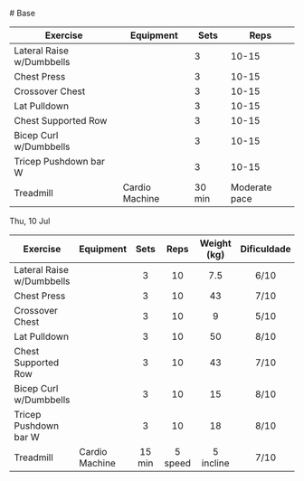 [](../Meals/Meal.md)[](../Meals/Meal.md)[](../Meals/Meal.md)[](../Meals/Meal.md)[](../Meals/Meal.md)[](../Meals/Meal.md)[](2%20-%20LOWER.md)[](2%20-%20LOWER.md)[](2%20-%20LOWER.md)[](2%20-%20LOWER.md)[](2%20-%20LOWER.md)[](2%20-%20LOWER.md)[](2%20-%20LOWER.md)[](2%20-%20LOWER.md)[](2%20-%20LOWER.md)[](2%20-%20LOWER.md)[](2%20-%20LOWER.md)[](2%20-%20LOWER.md)[](2%20-%20LOWER.md)[](2%20-%20LOWER.md)[](2%20-%20LOWER.md)[](2%20-%20LOWER.md)[](2%20-%20LOWER.md)[](2%20-%20LOWER.md)[](2%20-%20LOWER.md)[](2%20-%20LOWER.md)[](2%20-%20LOWER.md)[](2%20-%20LOWER.md)[](2%20-%20LOWER.md)[](2%20-%20LOWER.md)[](2%20-%20LOWER.md)[](2%20-%20LOWER.md)[](2%20-%20LOWER.md)[](2%20-%20LOWER.md)[](2%20-%20LOWER.md)[](2%20-%20LOWER.md)# Base

| Exercise                  | Equipment      | Sets   | Reps          |
| ------------------------- | -------------- | ------ | ------------- |
| Lateral Raise w/Dumbbells |                | 3      | 10-15         |
| Chest Press               |                | 3      | 10-15         |
| Crossover Chest           |                | 3      | 10-15         |
| Lat Pulldown              |                | 3      | 10-15         |
| Chest Supported Row       |                | 3      | 10-15         |
| Bicep Curl w/Dumbbells    |                | 3      | 10-15         |
| Tricep Pushdown bar W     |                | 3      | 10-15         |
| Treadmill                 | Cardio Machine | 30 min | Moderate pace |

Thu, 10 Jul

| Exercise                  | Equipment      |  Sets  |  Reps   | Weight (kg) | Dificuldade |
| ------------------------- | -------------- | :----: | :-----: | :---------: | :---------: |
| Lateral Raise w/Dumbbells |                |   3    |   10    |     7.5     |    6/10     |
| Chest Press               |                |   3    |   10    |     43      |    7/10     |
| Crossover Chest           |                |   3    |   10    |      9      |    5/10     |
| Lat Pulldown              |                |   3    |   10    |     50      |    8/10     |
| Chest Supported Row       |                |   3    |   10    |     43      |    7/10     |
| Bicep Curl w/Dumbbells    |                |   3    |   10    |     15      |    8/10     |
| Tricep Pushdown bar W     |                |   3    |   10    |     18      |    8/10     |
| Treadmill                 | Cardio Machine | 15 min | 5 speed |  5 incline  |    7/10     |
